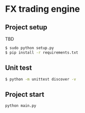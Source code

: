 # FX trading engine


## Project setup

TBD
```sh
$ sudo python setup.py
$ pip install -r requirements.txt
```
## Unit test 


```sh
$ python -m unittest discover -v
```


## Project start

```sh
python main.py
```
